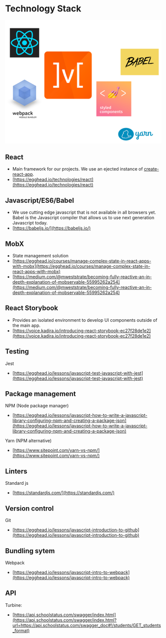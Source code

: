# Technology Stack

![Ecosystem](/assets/ss-technology-ecosystem.png)

## React

* Main framework for our projects. We use an ejected instance of [create-react-app](https://github.com/facebookincubator/create-react-app).
* [https://egghead.io/technologies/react](https://egghead.io/technologies/react) 

## Javascript/ES6/Babel

* We use cutting edge javascript that is not available in all browsers yet. Babel is the Javascript compiler that allows us to use next generation Javascript today. 
* [https://babeljs.io/](https://babeljs.io/)

## MobX

* State management solution
* [https://egghead.io/courses/manage-complex-state-in-react-apps-with-mobx](https://egghead.io/courses/manage-complex-state-in-react-apps-with-mobx)
* [https://medium.com/@mweststrate/becoming-fully-reactive-an-in-depth-explanation-of-mobservable-55995262a254](https://medium.com/@mweststrate/becoming-fully-reactive-an-in-depth-explanation-of-mobservable-55995262a254)

## React Storybook

* Provides an isolated environment to develop UI components outside of the main app. 
* [https://voice.kadira.io/introducing-react-storybook-ec27f28de1e2](https://voice.kadira.io/introducing-react-storybook-ec27f28de1e2)

## Testing

Jest

* [https://egghead.io/lessons/javascript-test-javascript-with-jest](https://egghead.io/lessons/javascript-test-javascript-with-jest)

## Package management

NPM \(Node package manager\)

* [https://egghead.io/lessons/javascript-how-to-write-a-javascript-library-configuring-npm-and-creating-a-package-json](https://egghead.io/lessons/javascript-how-to-write-a-javascript-library-configuring-npm-and-creating-a-package-json)

Yarn \(NPM alternative\)

* [https://www.sitepoint.com/yarn-vs-npm/](https://www.sitepoint.com/yarn-vs-npm/)

## Linters

Standard js

* [https://standardjs.com/](https://standardjs.com/)

## Version control

Git

* [https://egghead.io/lessons/javascript-introduction-to-github](https://egghead.io/lessons/javascript-introduction-to-github)

## Bundling sytem

Webpack

* [https://egghead.io/lessons/javascript-intro-to-webpack](https://egghead.io/lessons/javascript-intro-to-webpack)

## API

Turbine:

* [https://api.schoolstatus.com/swagger/index.html](https://api.schoolstatus.com/swagger/index.html?url=https://api.schoolstatus.com/swagger_doc#!/students/GET_students_format) 



